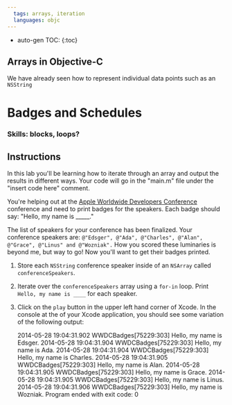```yaml
---
  tags: arrays, iteration
  languages: objc
---
```


* auto-gen TOC:
{:toc}

## Arrays in Objective-C

We have already seen how to represent individual data points such as an `NSString` 

# Badges and Schedules

### Skills: blocks, loops?

## Instructions

In this lab you'll be learning how to iterate through an array and output the results in different ways. Your code will go in the "main.m" file under the "insert code here" comment.

You're helping out at the [Apple Worldwide Developers Conference](https://developer.apple.com/wwdc/) conference and need to print badges for the speakers. Each badge should say: "Hello, my name is _____."


The list of speakers for your conference has been finalized. Your conference speakers are: `@"Edsger", @"Ada", @"Charles", @"Alan", @"Grace", @"Linus" and @"Wozniak".` How you scored these luminaries is beyond me, but way to go! Now you'll want to get their badges printed. 

  1. Store each `NSString` conference speaker inside of an `NSArray` called
`conferenceSpeakers`.

  2. Iterate over the `conferenceSpeakers` array using a `for-in` loop. Print
  `Hello, my name is ____` for each speaker.

  3. Click on the `play` button in the upper left hand corner of Xcode. In the
     console at the of your Xcode application, you should see some variation of
     the following output:
     
        2014-05-28 19:04:31.902 WWDCBadges[75229:303] Hello, my name is Edsger.
        2014-05-28 19:04:31.904 WWDCBadges[75229:303] Hello, my name is Ada.
        2014-05-28 19:04:31.904 WWDCBadges[75229:303] Hello, my name is Charles.
        2014-05-28 19:04:31.905 WWDCBadges[75229:303] Hello, my name is Alan.
        2014-05-28 19:04:31.905 WWDCBadges[75229:303] Hello, my name is Grace.
        2014-05-28 19:04:31.905 WWDCBadges[75229:303] Hello, my name is Linus.
        2014-05-28 19:04:31.906 WWDCBadges[75229:303] Hello, my name is Wozniak.
        Program ended with exit code: 0
      
